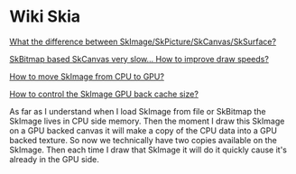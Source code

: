 # Wiki Skia

[What the difference between SkImage/SkPicture/SkCanvas/SkSurface?](https://groups.google.com/g/skia-discuss/c/rNWV-oYtps)

[SkBitmap based SkCanvas very slow... How to improve draw speeds?](https://groups.google.com/g/skia-discuss/c/zatUu89s5_I)

[How to move SkImage from CPU to GPU?](https://groups.google.com/g/skia-discuss/c/M6G_bQd8Vf8)

[How to control the SkImage GPU back cache size?](https://groups.google.com/g/skia-discuss/c/EqvExXnEUbI)

As far as I understand when I load SkImage from file or SkBitmap the SkImage lives in CPU side memory. Then the moment I draw this SkImage on a GPU backed canvas it will make a copy of the CPU data into a GPU backed texture. So now we technically have two copies available on the SkImage. Then each time I draw that SkImage it will do it quickly cause it's already in the GPU side.

